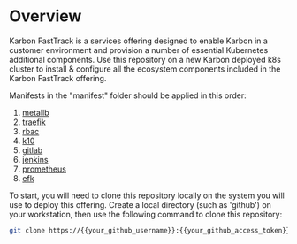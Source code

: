 # Overview
Karbon FastTrack is a services offering designed to enable Karbon in a customer environment and provision a number of essential Kubernetes additional components.
Use this repository on a new Karbon deployed k8s cluster to install & configure all the ecosystem components included in the Karbon FastTrack offering.

Manifests in the "manifest" folder should be applied in this order:
1. [metallb](https://github.com/nutanix-enterprise/consulting-pracdev-karbon-fasttrack/blob/v1/doc/lb-metallb-doc.md "metallb")
2. [traefik](https://github.com/nutanix-enterprise/consulting-pracdev-karbon-fasttrack/blob/v1/doc/ingress-traefik-doc.md "traefik")
3. [rbac](https://github.com/nutanix-enterprise/consulting-pracdev-karbon-fasttrack/blob/v1/doc/rbac-doc.md "rbac")
4. [k10](https://github.com/nutanix-enterprise/consulting-pracdev-karbon-fasttrack/blob/v1/doc/backup-k10-doc.md "k10")
5. [gitlab](https://github.com/nutanix-enterprise/consulting-pracdev-karbon-fasttrack/blob/v1/doc/registry-gitlab-doc.md "gitlab")
6. [jenkins](https://github.com/nutanix-enterprise/consulting-pracdev-karbon-fasttrack/blob/v1/doc/ci-jenkins-doc.md "jenkins")
7. [prometheus](https://github.com/nutanix-enterprise/consulting-pracdev-karbon-fasttrack/blob/v1/doc/monitoring-prometheus-doc.md "prometheus")
8. [efk](https://github.com/nutanix-enterprise/consulting-pracdev-karbon-fasttrack/blob/v1/doc/logging-efk-doc.md "efk")

To start, you will need to clone this repository locally on the system you will use to deploy this offering.
Create a local directory (such as 'github') on your workstation, then use the following command to clone this repository:

```bash
git clone https://{{your_github_username}}:{{your_github_access_token}}@github.com/nutanix-enterprise/consulting-pracdev-karbon-fasttrack
```